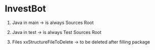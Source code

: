 # InvestBot

1) Java in main -> is always Sources Root
2) Java in test -> is always Test Sources Root

3) Files xxStructureFileToDelete -> to be deleted after filling package
